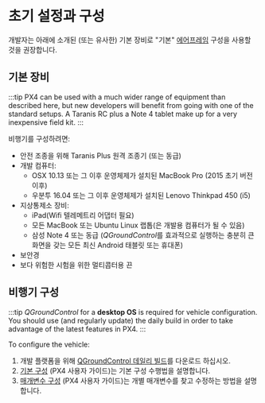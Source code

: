 # 초기 설정과 구성

개발자는 아래에 소개된 (또는 유사한) 기본 장비로 "기본" [에어프레임](../airframes/airframe_reference.md) 구성을 사용할 것을 권장합니다.

## 기본 장비

:::tip
PX4 can be used with a much wider range of equipment than described here, but new developers will benefit from going with one of the standard setups. A Taranis RC plus a Note 4 tablet make up for a very inexpensive field kit.
:::

비행기를 구성하려면:

* 안전 조종을 위해 Taranis Plus 원격 조종기 (또는 동급)
* 개발 컴퓨터:
  * OSX 10.13 또는 그 이후 운영체제가 설치된 MacBook Pro (2015 초기 버전 이후)
  * 우분투 16.04 또는 그 이후 운영체제가 설치된 Lenovo Thinkpad 450 (i5)
* 지상통제소 장비:
  * iPad(Wifi 텔레메트리 어댑터 필요)
  * 모든 MacBook 또는 Ubuntu Linux 랩톱(은 개발용 컴퓨터가 될 수 있음)
  * 삼성 Note 4 또는 동급 (*QGroundControl*를 효과적으로 실행하는 충분히 큰 화면을 갖는 모든 최신 Android 태블릿 또는 휴대폰)
* 보안경
* 보다 위험한 시험을 위한 멀티콥터용 끈

## 비행기 구성

:::tip
*QGroundControl* for a **desktop OS** is required for vehicle configuration. You should use (and regularly update) the daily build in order to take advantage of the latest features in PX4.
:::

To configure the vehicle:

1. 개발 플랫폼을 위해 [QGroundControl 데일리 빌드](https://docs.qgroundcontrol.com/en/releases/daily_builds.html)를 다운로드 하십시오.
1. [기본 구성](https://docs.px4.io/en/config/) (PX4 사용자 가이드)는 기본 구성 수행법을 설명합니다.
1. [매개변수 구성](https://docs.px4.io/en/advanced_config/parameters.html) (PX4 사용자 가이드)는 개별 매개변수를 찾고 수정하는 방법을 설명합니다.
